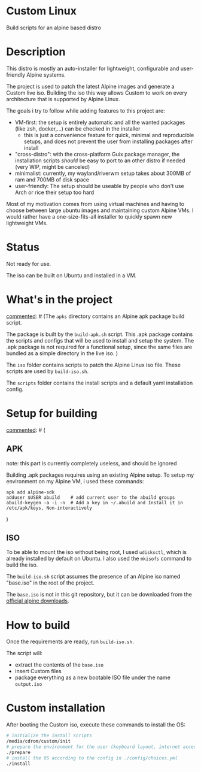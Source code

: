 # Custom Linux
Build scripts for an alpine based distro

# Description

This distro is mostly an auto-installer for lightweight, configurable and user-friendly Alpine systems.

The project is used to patch the latest Alpine images and generate a Custom live iso.
Building the iso this way allows Custom to work on every architecture that is supported by Alpine Linux.


The goals i try to follow while adding features to this project are:
- VM-first: the setup is entirely automatic and all the wanted packages (like zsh, docker,...) can be checked in the installer
	* this is just a convenience feature for quick, minimal and reproducible setups, and does not prevent the user from installing packages after install
- "cross-distro": with the cross-platform Guix package manager, the installation scripts *should* be easy to port to an other distro if needed (very WIP, might be canceled)
- minimalist: currently, my wayland/riverwm setup takes about 300MB of ram and 700MB of disk space
- user-friendly: The setup should be useable by people who don't use Arch or rice their setup too hard


Most of my motivation comes from using virtual machines and having to choose between large ubuntu images and maintaining custom Alpine VMs.
I would rather have a one-size-fits-all installer to quickly spawn new lightweight VMs.


# Status

Not ready for use.

The iso can be built on Ubuntu and installed in a VM.


# What's in the project

[commented]: # (The `apks` directory contains an Alpine apk package build script.

The package is built by the `build-apk.sh` script.
This .apk package contains the scripts and configs that will be used to install and setup the system.
The .apk package is not required for a functional setup, since the same files are bundled as a simple directory in the live iso.
)

The `iso` folder contains scripts to patch the Alpine Linux iso file.
These scripts are used by `build-iso.sh`.

The `scripts` folder contains the install scripts and a default yaml installation config.

[commented]: # (
The `output` folder contains an existing .apk packaged version of the `scripts` folder.
)

# Setup for building

[commented]: # (

## APK

note: this part is currently completely useless, and should be ignored

Building .apk packages requires using an existing Alpine setup.
To setup my environment on my Alpine VM, i used these commands:
```
apk add alpine-sdk
adduser $USER abuild	# add current user to the abuild groups
abuild-keygen -a -i -n	# Add a key in ~/.abuild and Install it in /etc/apk/keys, Non-interactively 
```
)


## ISO

To be able to mount the iso without being root, I used `udisksctl`, which is already installed by default on Ubuntu.
I also used the `mkisofs` command to build the iso.


The `build-iso.sh` script assumes the presence of an Alpine iso named "base.iso" in the root of the project.

The `base.iso` is not in this git repository, but it can be downloaded from the [official alpine downloads](https://www.alpinelinux.org/downloads/).




# How to build

Once the requirements are ready, run `build-iso.sh`.

The script will:
* extract the contents of the `base.iso`
* insert Custom files
* package everything as a new bootable ISO file under the name `output.iso`

# Custom installation

After booting the Custom iso, execute these commands to install the OS:
```sh
# initialize the install scripts
/media/cdrom/custom/init
# prepare the environment for the user (keyboard layout, internet access and text editor)
./prepare
# install the OS according to the config in ./config/choices.yml
./install
```

